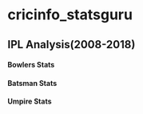 # cricinfo_statsguru
## IPL Analysis(2008-2018)
#### Bowlers Stats
#### Batsman Stats
#### Umpire Stats
